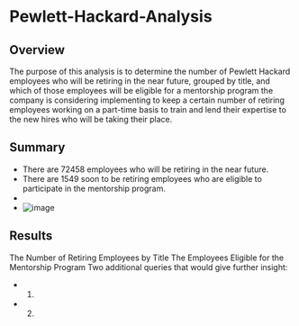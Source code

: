 # Pewlett-Hackard-Analysis

##  Overview
The purpose of this analysis is to determine the number of Pewlett Hackard employees who will be retiring in the near future, grouped by title, and which of those employees will be eligible for a mentorship program the company is considering implementing to keep a certain number of retiring employees working on a part-time basis to train and lend their expertise to the new hires who will be taking their place.

##  Summary
* There are 72458 employees who will be retiring in the near future.
* There are 1549 soon to be retiring employees who are eligible to participate in the mentorship program.
*
* ![image](https://user-images.githubusercontent.com/116078337/209249897-917bfeca-f082-44d0-8033-8331b25ab9dc.png)


##  Results

The Number of Retiring Employees by Title
The Employees Eligible for the Mentorship Program
Two additional queries that would give further insight:
* 1.
* 2.
